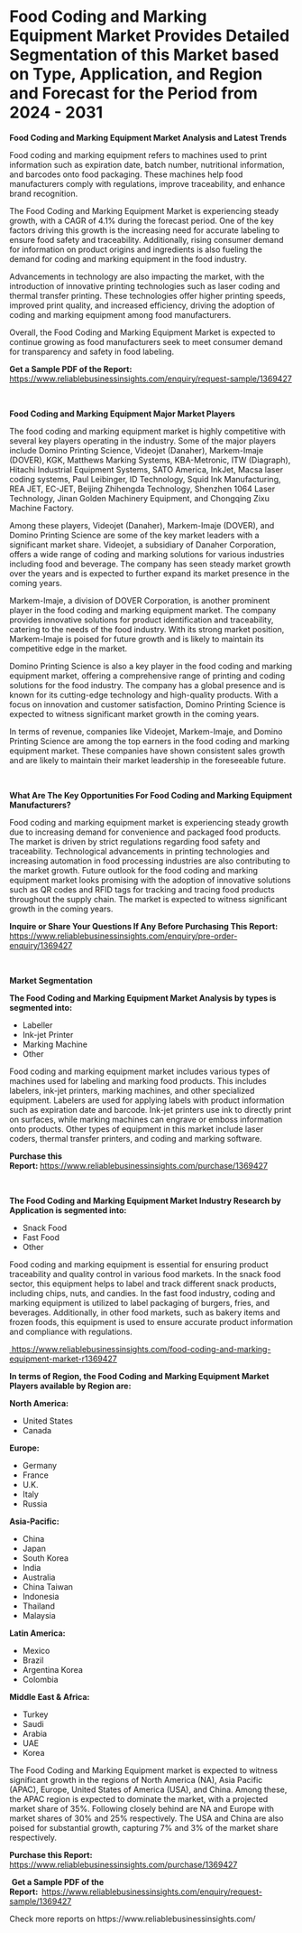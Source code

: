 <p><h1>Food Coding and Marking Equipment Market Provides Detailed Segmentation of this Market based on Type, Application, and Region and Forecast for the Period from 2024 - 2031</h1></p><p><strong>Food Coding and Marking Equipment Market Analysis and Latest Trends</strong></p>
<p><p>Food coding and marking equipment refers to machines used to print information such as expiration date, batch number, nutritional information, and barcodes onto food packaging. These machines help food manufacturers comply with regulations, improve traceability, and enhance brand recognition.</p><p>The Food Coding and Marking Equipment Market is experiencing steady growth, with a CAGR of 4.1% during the forecast period. One of the key factors driving this growth is the increasing need for accurate labeling to ensure food safety and traceability. Additionally, rising consumer demand for information on product origins and ingredients is also fueling the demand for coding and marking equipment in the food industry.</p><p>Advancements in technology are also impacting the market, with the introduction of innovative printing technologies such as laser coding and thermal transfer printing. These technologies offer higher printing speeds, improved print quality, and increased efficiency, driving the adoption of coding and marking equipment among food manufacturers.</p><p>Overall, the Food Coding and Marking Equipment Market is expected to continue growing as food manufacturers seek to meet consumer demand for transparency and safety in food labeling.</p></p>
<p><strong>Get a Sample PDF of the Report:&nbsp;</strong> <a href="https://www.reliablebusinessinsights.com/enquiry/request-sample/1369427">https://www.reliablebusinessinsights.com/enquiry/request-sample/1369427</a></p>
<p>&nbsp;</p>
<p><strong>Food Coding and Marking Equipment Major Market Players</strong></p>
<p><p>The food coding and marking equipment market is highly competitive with several key players operating in the industry. Some of the major players include Domino Printing Science, Videojet (Danaher), Markem-Imaje (DOVER), KGK, Matthews Marking Systems, KBA-Metronic, ITW (Diagraph), Hitachi Industrial Equipment Systems, SATO America, InkJet, Macsa laser coding systems, Paul Leibinger, ID Technology, Squid Ink Manufacturing, REA JET, EC-JET, Beijing Zhihengda Technology, Shenzhen 1064 Laser Technology, Jinan Golden Machinery Equipment, and Chongqing Zixu Machine Factory.</p><p>Among these players, Videojet (Danaher), Markem-Imaje (DOVER), and Domino Printing Science are some of the key market leaders with a significant market share. Videojet, a subsidiary of Danaher Corporation, offers a wide range of coding and marking solutions for various industries including food and beverage. The company has seen steady market growth over the years and is expected to further expand its market presence in the coming years.</p><p>Markem-Imaje, a division of DOVER Corporation, is another prominent player in the food coding and marking equipment market. The company provides innovative solutions for product identification and traceability, catering to the needs of the food industry. With its strong market position, Markem-Imaje is poised for future growth and is likely to maintain its competitive edge in the market.</p><p>Domino Printing Science is also a key player in the food coding and marking equipment market, offering a comprehensive range of printing and coding solutions for the food industry. The company has a global presence and is known for its cutting-edge technology and high-quality products. With a focus on innovation and customer satisfaction, Domino Printing Science is expected to witness significant market growth in the coming years.</p><p>In terms of revenue, companies like Videojet, Markem-Imaje, and Domino Printing Science are among the top earners in the food coding and marking equipment market. These companies have shown consistent sales growth and are likely to maintain their market leadership in the foreseeable future.</p></p>
<p>&nbsp;</p>
<p><strong>What Are The Key Opportunities For Food Coding and Marking Equipment Manufacturers?</strong></p>
<p><p>Food coding and marking equipment market is experiencing steady growth due to increasing demand for convenience and packaged food products. The market is driven by strict regulations regarding food safety and traceability. Technological advancements in printing technologies and increasing automation in food processing industries are also contributing to the market growth. Future outlook for the food coding and marking equipment market looks promising with the adoption of innovative solutions such as QR codes and RFID tags for tracking and tracing food products throughout the supply chain. The market is expected to witness significant growth in the coming years.</p></p>
<p><strong>Inquire or Share Your Questions If Any Before Purchasing This Report:</strong> <a href="https://www.reliablebusinessinsights.com/enquiry/pre-order-enquiry/1369427">https://www.reliablebusinessinsights.com/enquiry/pre-order-enquiry/1369427</a></p>
<p>&nbsp;</p>
<p><strong>Market Segmentation</strong></p>
<p><strong>The Food Coding and Marking Equipment Market Analysis by types is segmented into:</strong></p>
<p><ul><li>Labeller</li><li>Ink-jet Printer</li><li>Marking Machine</li><li>Other</li></ul></p>
<p><p>Food coding and marking equipment market includes various types of machines used for labeling and marking food products. This includes labelers, ink-jet printers, marking machines, and other specialized equipment. Labelers are used for applying labels with product information such as expiration date and barcode. Ink-jet printers use ink to directly print on surfaces, while marking machines can engrave or emboss information onto products. Other types of equipment in this market include laser coders, thermal transfer printers, and coding and marking software.</p></p>
<p><strong>Purchase this Report:&nbsp;</strong><a href="https://www.reliablebusinessinsights.com/purchase/1369427">https://www.reliablebusinessinsights.com/purchase/1369427</a></p>
<p>&nbsp;</p>
<p><strong>The Food Coding and Marking Equipment Market Industry Research by Application is segmented into:</strong></p>
<p><ul><li>Snack Food</li><li>Fast Food</li><li>Other</li></ul></p>
<p><p>Food coding and marking equipment is essential for ensuring product traceability and quality control in various food markets. In the snack food sector, this equipment helps to label and track different snack products, including chips, nuts, and candies. In the fast food industry, coding and marking equipment is utilized to label packaging of burgers, fries, and beverages. Additionally, in other food markets, such as bakery items and frozen foods, this equipment is used to ensure accurate product information and compliance with regulations.</p></p>
<p><a href="https://www.reliablebusinessinsights.com/food-coding-and-marking-equipment-market-r1369427">&nbsp;https://www.reliablebusinessinsights.com/food-coding-and-marking-equipment-market-r1369427</a></p>
<p><strong>In terms of Region, the Food Coding and Marking Equipment Market Players available by Region are:</strong></p>
<p>
    <p> <strong> North America: </strong>
        <ul>
            <li>United States</li>
            <li>Canada</li>
        </ul>
        </p> 
    <p> <strong> Europe: </strong>
        <ul>
            <li>Germany</li>
            <li>France</li>
            <li>U.K.</li>
            <li>Italy</li>
            <li>Russia</li>
        </ul>
        </p> 
    <p> <strong> Asia-Pacific: </strong>
        <ul>
            <li>China</li>
            <li>Japan</li>
            <li>South Korea</li>
            <li>India</li>
            <li>Australia</li>
            <li>China Taiwan</li>
            <li>Indonesia</li>
            <li>Thailand</li>
            <li>Malaysia</li>
        </ul>
        </p> 
    <p> <strong> Latin America: </strong>
        <ul>
            <li>Mexico</li>
            <li>Brazil</li>
            <li>Argentina Korea</li>
            <li>Colombia</li>
        </ul>
        </p> 
    <p> <strong> Middle East & Africa: </strong>
        <ul>
            <li>Turkey</li>
            <li>Saudi</li>
            <li>Arabia</li>
            <li>UAE</li>
            <li>Korea</li>
        </ul>
    </p>
    </p>
<p><p>The Food Coding and Marking Equipment market is expected to witness significant growth in the regions of North America (NA), Asia Pacific (APAC), Europe, United States of America (USA), and China. Among these, the APAC region is expected to dominate the market, with a projected market share of 35%. Following closely behind are NA and Europe with market shares of 30% and 25% respectively. The USA and China are also poised for substantial growth, capturing 7% and 3% of the market share respectively.</p></p>
<p><strong>Purchase this Report: </strong><a href="https://www.reliablebusinessinsights.com/purchase/1369427">https://www.reliablebusinessinsights.com/purchase/1369427</a></p>
<p>&nbsp;<strong>Get a Sample PDF of the Report:&nbsp;&nbsp;</strong><a href="https://www.reliablebusinessinsights.com/enquiry/request-sample/1369427">https://www.reliablebusinessinsights.com/enquiry/request-sample/1369427</a></p>
<p><strong></strong></p>
<p>Check more reports on https://www.reliablebusinessinsights.com/</p>